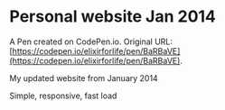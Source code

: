# Personal website Jan 2014

A Pen created on CodePen.io. Original URL: [https://codepen.io/elixirforlife/pen/BaRBaVE](https://codepen.io/elixirforlife/pen/BaRBaVE).

My updated website from January 2014

Simple, responsive, fast load
